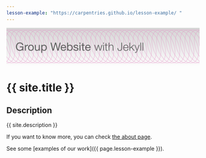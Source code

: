 ```yaml
---
lesson-example: "https://carpentries.github.io/lesson-example/ "
---
```


![Group Website banner](./image/site_banner.png)

# {{ site.title }}

## Description
{{ site.description }}

If you want to know more, you can check [the about page](about.md).

See some [examples of our work]({{ page.lesson-example }}).
